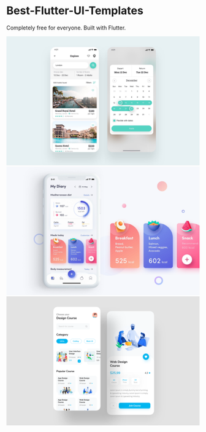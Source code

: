 # Best-Flutter-UI-Templates
Completely free for everyone.
Built with Flutter.

![Image](assets/hotel/hotel_booking.png)
![Image](assets/fitness_app/fitness_app.png)
![Image](assets/design_course/design_course.png)
